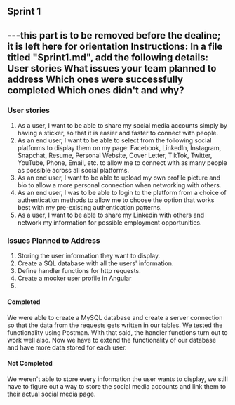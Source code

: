 ## Sprint 1
---this part is to be removed before the dealine; it is left here for orientation
Instructions:
In a file titled "Sprint1.md", add the following details:
User stories
What issues your team planned to address
Which ones were successfully completed
Which ones didn't and why?
---

### User stories

1.  As a user, I want to be able to share my social media accounts simply by having a sticker, so that it is easier and faster to connect with people.
2.  As an end user, I want to be able to select from the following social platforms to display them on my page: Facebook, LinkedIn, Instagram, Snapchat, Resume, Personal Website, Cover Letter, TikTok, Twitter, YouTube, Phone, Email, etc. to allow me to connect with as many people as possible across all social platforms.
3. As an end user, I want to be able to upload my own profile picture and bio to allow a more personal connection when networking with others.
4. As an end user, I was to be able to login to the platform from a choice of authentication methods to allow me to choose the option that works best with my pre-existing authentication patterns.
5. As a user, I want to be able to share my Linkedin with others and network my information for possible employment opportunities.

### Issues Planned to Address

1. Storing the user information they want to display.
2. Create a SQL database with all the users' information.
3. Define handler functions for http requests.
4. Create a mocker user profile in Angular
5. 

#### Completed
We were able to create a MySQL database and create a server connection so that the data from the requests gets written in our tables. We tested the functionality using Postman. With that said, the handler functions turn out to work well also. Now we have to extend the functionality of our database and have more data stored for each user.

#### Not Completed
We weren't able to store every information the user wants to display, we still have to figure out a way to store the social media accounts and link them to their actual social media page.
